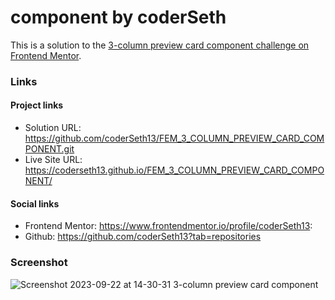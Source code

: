 # component by coderSeth

This is a solution to the [3-column preview card component challenge on Frontend Mentor](https://www.frontendmentor.io/challenges/3column-preview-card-component-pH92eAR2-).

### Links

#### Project links

- Solution URL: https://github.com/coderSeth13/FEM_3_COLUMN_PREVIEW_CARD_COMPONENT.git
- Live Site URL: https://coderseth13.github.io/FEM_3_COLUMN_PREVIEW_CARD_COMPONENT/

#### Social links

- Frontend Mentor: https://www.frontendmentor.io/profile/coderSeth13:
- Github: https://github.com/coderSeth13?tab=repositories

### Screenshot
![Screenshot 2023-09-22 at 14-30-31 3-column preview card component](https://github.com/coderSeth13/FEM_3_COLUMN_PREVIEW_CARD_COMPONENT/assets/145410639/93326e0c-a2a2-41ba-9304-d9c1c609e54f)
